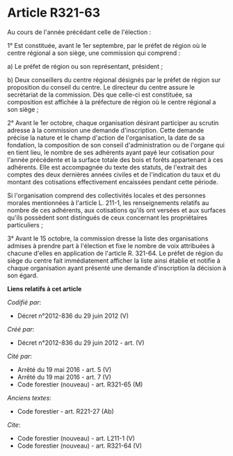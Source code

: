 # Article R321-63

Au cours de l'année précédant celle de l'élection : 

1° Est constituée, avant le 1er septembre, par le préfet de région où le centre régional a son siège, une commission qui
comprend : 

a) Le préfet de région ou son représentant, président ; 

b) Deux conseillers du centre régional désignés par le préfet de région sur proposition du conseil du centre. Le directeur du
centre assure le secrétariat de la commission. Dès que celle-ci est constituée, sa composition est affichée à la préfecture
de région où le centre régional a son siège ; 

2° Avant le 1er octobre, chaque organisation désirant participer au scrutin adresse à la commission une demande
d'inscription. Cette demande précise la nature et le champ d'action de l'organisation, la date de sa fondation, la
composition de son conseil d'administration ou de l'organe qui en tient lieu, le nombre de ses adhérents ayant payé leur
cotisation pour l'année précédente et la surface totale des bois et forêts appartenant à ces adhérents. Elle est accompagnée
du texte des statuts, de l'extrait des comptes des deux dernières années civiles et de l'indication du taux et du montant des
cotisations effectivement encaissées pendant cette période. 

Si l'organisation comprend des collectivités locales et des personnes morales mentionnées à l'article L. 211-1, les
renseignements relatifs au nombre de ces adhérents, aux cotisations qu'ils ont versées et aux surfaces qu'ils possèdent sont
distingués de ceux concernant les propriétaires particuliers ; 

3° Avant le 15 octobre, la commission dresse la liste des organisations admises à prendre part à l'élection et fixe le nombre
de voix attribuées à chacune d'elles en application de l'article R. 321-64. Le préfet de région du siège du centre fait
immédiatement afficher la liste ainsi établie et notifie à chaque organisation ayant présenté une demande d'inscription la
décision à son égard.

**Liens relatifs à cet article**

_Codifié par_:

  - Décret n°2012-836 du 29 juin 2012 (V)

_Créé par_:

  - Décret n°2012-836 du 29 juin 2012 - art. (V)

_Cité par_:

  - Arrêté du 19 mai 2016 - art. 5 (V)
  - Arrêté du 19 mai 2016 - art. 7 (V)
  - Code forestier (nouveau) - art. R321-65 (M)

_Anciens textes_:

  - Code forestier - art. R221-27 (Ab)

_Cite_:

  - Code forestier (nouveau) - art. L211-1 (V)
  - Code forestier (nouveau) - art. R321-64 (V)
